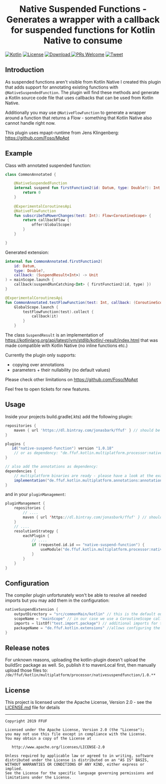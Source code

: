 <h1 align="center">Native Suspended Functions - Generates a wrapper with a callback for suspended functions for Kotlin Native to consume</h1>

[![Kotlin](https://img.shields.io/badge/Kotlin-1.3.50-green.svg)](https://github.com/Foso/MpApt/blob/master/LICENSE)
[![License](https://img.shields.io/badge/Apache-2.0-green.svg)](https://github.com/Foso/MpApt/blob/master/LICENSE)
[ ![Download](https://api.bintray.com/packages/jonasbark/ffuf/nativesuspendfunction-compiler/images/download.svg) ](https://bintray.com/jonasbark/ffuf/nativesuspendfunction-compiler/)
[![PRs Welcome](https://img.shields.io/badge/PRs-welcome-brightgreen.svg?style=flat-square)](http://makeapullrequest.com)
  <a href="https://twitter.com/intent/tweet?text=Hey, check out Native Suspended Functions https://github.com/feilfeilundfeil/kotlin-native-suspend-function-callback via @boni2k #Kotlin 
"><img src="https://img.shields.io/twitter/url/https/github.com/angular-medellin/meetup.svg?style=social" alt="Tweet"></a>



## Introduction
As suspended functions aren't visible from Kotlin Native I created this plugin that adds support for annotating existing
functions with `@NativeSuspendedFunction`. The plugin will find these methods and generate a Kotlin source code file 
that uses callbacks that can be used from Kotlin Native.

Additionally you may use `@NativeFlowFunction` to generate a wrapper around a function that returns a Flow - something that
Kotlin Native also cannot handle right now.

This plugin uses mpapt-runtime from Jens Klingenberg: https://github.com/Foso/MpApt

## Example
Class with annotated suspended function:
```kotlin
class CommonAnnotated {

    @NativeSuspendedFunction
    internal suspend fun firstFunction2(id: Datum, type: Double?): Int {
        return 0
    }
    
    @ExperimentalCoroutinesApi
    @NativeFlowFunction
    fun subscribeToMowerChanges(test: Int): Flow<CoroutineScope> {
        return callbackFlow {
            offer(GlobalScope)
        }
    }

}
```
Generated extension:
```kotlin
internal fun CommonAnnotated.firstFunction2(
    id: Datum,
    type: Double?,
    callback: (SuspendResult<Int>) -> Unit
) = mainScope.launch {
    callback(suspendRunCatching<Int> { firstFunction2(id, type) })
}

@ExperimentalCoroutinesApi
fun CommonAnnotated.testFlowFunction(test: Int, callback: (CoroutineScope) -> Unit) =
    GlobalScope.launch {
        testFlowFunction(test).collect {
            callback(it)
        }
    }
```
The class `SuspendResult` is an implementation of https://kotlinlang.org/api/latest/jvm/stdlib/kotlin/-result/index.html
that was made compatible with Kotlin Native (no inline functions etc.)

Currently the plugin only supports:
- copying over annotations
- parameters + their nullability (no default values)

Please check other limitations on https://github.com/Foso/MpApt

Feel free to open tickets for new features.

## Usage

Inside your projects build.gradle(.kts) add the following plugin: 

```groovy
repositories {
    maven { url 'https://dl.bintray.com/jonasbark/ffuf' } // should be up on jcenter soon
}

plugins {
   id("native-suspend-function") version "1.0.18"
    // or as dependency: "de.ffuf.kotlin.multiplatform.processor:nativesuspendfunction:1.0.18"
}

// also add the annotations as dependency:
dependencies {
    // multiplatform binaries are ready - please have a look at the example project
    implementation("de.ffuf.kotlin.multiplatform.annotations:annotations:1.0.18")
}

```
and in your `pluginManagement`:
```kotlin
pluginManagement {
    repositories {
        // ....
        maven { url 'https://dl.bintray.com/jonasbark/ffuf' } // should be up on jcenter soon
    }
    // ....
    resolutionStrategy {
        eachPlugin {
            // ....
            if (requested.id.id == "native-suspend-function") {
                useModule("de.ffuf.kotlin.multiplatform.processor:nativesuspendfunction:${requested.version}")
            }
        }
    }
}
```

## Configuration
The compiler plugin unfortunately won't be able to resolve all needed imports but you may add them in the configuration:
```kotlin
nativeSuspendExtension {
    outputDirectory = "src/commonMain/kotlin" // this is the default output directory for the generated extension file (without package)
    scopeName = "mainScope" // in our case we use a CoroutineScope called "mainScope" - don#t forget to import that location 
    imports = listOf("test.import.package") // additional imports for the generated file
    packageName = "de.ffuf.kotlin.extensions" //allows configuring the package name of the generated file
}
```

## Release notes 
For unknown reasons, uploading the kotlin-plugin doesn't upload the buildSrc package as well.
So, publish it to mavenLocal first, then manually upload those files to:
`/de/ffuf/kotlin/multiplatform/processor/nativesuspendfunction/1.0.**` 

## License

This project is licensed under the Apache License, Version 2.0 - see the [LICENSE.md](https://github.com/feilfeilundfeil/kotlin-native-suspend-function-callback/blob/master/LICENSE) file for details

-------

    Copyright 2019 FFUF

    Licensed under the Apache License, Version 2.0 (the "License");
    you may not use this file except in compliance with the License.
    You may obtain a copy of the License at

       http://www.apache.org/licenses/LICENSE-2.0

    Unless required by applicable law or agreed to in writing, software
    distributed under the License is distributed on an "AS IS" BASIS,
    WITHOUT WARRANTIES OR CONDITIONS OF ANY KIND, either express or implied.
    See the License for the specific language governing permissions and
    limitations under the License.


